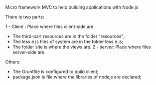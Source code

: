 
Micro framework MVC to help building applications with Node.js

There is two parts:

1 - Client : Place where files client-side are.

 - The third-part resources are in the folder "resources";
 - The less e js files of system are in the folder less e js;
 - The folder site is where the views are.
2 - server: Place where files server-side are.

Others:
 - The Gruntfile is configured to build client;
 - package.json is file where the libraries of nodejs are declared;